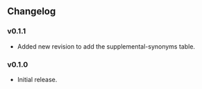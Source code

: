 ## Changelog

### v0.1.1

- Added new revision to add the supplemental-synonyms table.

### v0.1.0

- Initial release.
